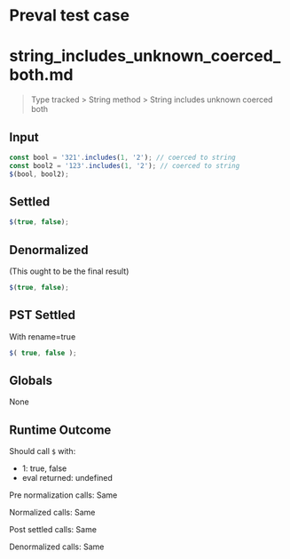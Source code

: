 # Preval test case

# string_includes_unknown_coerced_both.md

> Type tracked > String method > String includes unknown coerced both

## Input

`````js filename=intro
const bool = '321'.includes(1, '2'); // coerced to string
const bool2 = '123'.includes(1, '2'); // coerced to string
$(bool, bool2);
`````


## Settled


`````js filename=intro
$(true, false);
`````


## Denormalized
(This ought to be the final result)

`````js filename=intro
$(true, false);
`````


## PST Settled
With rename=true

`````js filename=intro
$( true, false );
`````


## Globals


None


## Runtime Outcome


Should call `$` with:
 - 1: true, false
 - eval returned: undefined

Pre normalization calls: Same

Normalized calls: Same

Post settled calls: Same

Denormalized calls: Same

